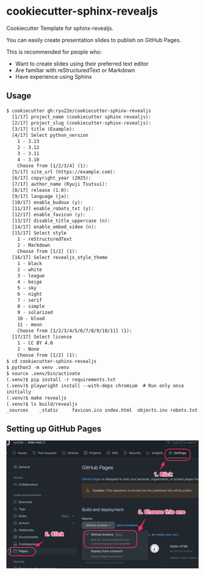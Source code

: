 # cookiecutter-sphinx-revealjs

Cookiecutter Template for sphinx-revealjs.

You can easily create presentation slides to publish on GitHub Pages.

This is recommended for people who:

* Want to create slides using their preferred text editor
* Are familiar with reStructuredText or Markdown
* Have experience using Sphinx

## Usage

```shell
$ cookiecutter gh:ryu22e/cookiecutter-sphinx-revealjs
  [1/17] project_name (cookiecutter sphinx revealjs):
  [2/17] project_slug (cookiecutter-sphinx-revealjs):
  [3/17] title (Example):
  [4/17] Select python_version
    1 - 3.13
    2 - 3.12
    3 - 3.11
    4 - 3.10
    Choose from [1/2/3/4] (1):
  [5/17] site_url (https://example.com):
  [6/17] copyright_year (2025):
  [7/17] author_name (Ryuji Tsutsui):
  [8/17] release (1.0):
  [9/17] language (ja):
  [10/17] enable_budoux (y):
  [11/17] enable_robots_txt (y):
  [12/17] enable_favicon (y):
  [13/17] disable_title_uppercase (n):
  [14/17] enable_embed_video (n):
  [15/17] Select style
    1 - reStructuredText
    2 - Markdown
    Choose from [1/2] (1):
  [16/17] Select revealjs_style_theme
    1 - black
    2 - white
    3 - league
    4 - beige
    5 - sky
    6 - night
    7 - serif
    8 - simple
    9 - solarized
    10 - blood
    11 - moon
    Choose from [1/2/3/4/5/6/7/8/9/10/11] (1):
  [17/17] Select license
    1 - CC BY 4.0
    2 - None
    Choose from [1/2] (1):
$ cd cookiecutter-sphinx-revealjs
$ python3 -m venv .venv
$ source .venv/bin/activate
(.venv)$ pip install -r requirements.txt
(.venv)$ playwright install --with-deps chromium  # Run only once initially
(.venv)$ make revealjs
(.venv)$ ls build/revealjs
_sources    _static     favicon.ico index.html  objects.inv robots.txt
```

## Setting up GitHub Pages

![Setting up GitHub Pages](./img/setting-up-github-pages.jpg "Setting up GitHub Pages")
